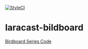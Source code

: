 [![StyleCI](https://github.styleci.io/repos/202612631/shield?branch=master)](https://github.styleci.io/repos/202612631)
# laracast-bildboard 

[Birdboard Series Code](https://laracasts.com/series/build-a-laravel-app-with-tdd)
